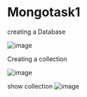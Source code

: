 # Mongotask1

   creating a Database

![image](https://user-images.githubusercontent.com/95994543/160067166-c44a77f5-f1a6-4a3c-ac66-8c1310e71d8e.png)

   Creating a collection
   
   ![image](https://user-images.githubusercontent.com/95994543/160067653-cf7e0832-f6ed-45ea-8f22-bd9cf0a486ca.png)
   
   show collection
   ![image](https://user-images.githubusercontent.com/95994543/160068188-390732eb-7620-4921-92b5-f62c383d9be2.png)
